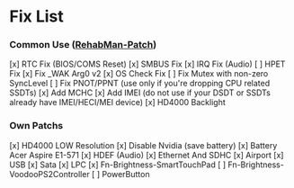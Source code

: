 # Fix List


### Common Use ([RehabMan-Patch])

 [x] RTC Fix (BIOS/COMS Reset)
 [x] SMBUS Fix
 [x] IRQ Fix (Audio)
 [ ] HPET Fix
 [x] Fix _WAK Arg0 v2
 [x] OS Check Fix
 [ ] Fix Mutex with non-zero SyncLevel
 [ ] Fix PNOT/PPNT (use only if you're dropping CPU related SSDTs)
 [x] Add MCHC
 [x] Add IMEI (do not use if your DSDT or SSDTs already have IMEI/HECI/MEI device)
 [x] HD4000 Backlight


### Own Patchs

 [x] HD4000 LOW Resolution
 [x] Disable Nvidia (save battery)
 [x] Battery Acer Aspire E1-571
 [x] HDEF (Audio)
 [x] Ethernet And SDHC 
 [x] Airport
 [x] USB
 [x] Sata
 [x] LPC
 [x] Fn-Brightness-SmartTouchPad
 [ ] Fn-Brightness-VoodooPS2Controller
 [ ] PowerButton



 [RehabMan-Patch]: <https://github.com/RehabMan/Laptop-DSDT-Patch>
